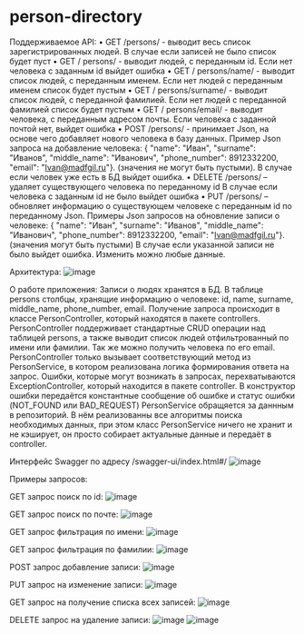 # person-directory
Поддерживаемое API: 
• GET /persons/ - выводит весь список зарегистрированных людей. В случае если записей не было список будет пуст
• GET / persons/ - выводит людей, с переданным id. Если нет человека с заданным id выйдет ошибка
• GET / persons/name/ - выводит список людей, с переданным именем. Если нет людей с переданным именем список будет пустым
• GET / persons/surname/ - выводит список людей, с переданной фамилией. Если нет людей с переданной фамилией список будет пустым
• GET / persons/email/ - выводит человека, с переданным адресом почты. Если человека с заданной почтой нет, выйдет ошибка
• POST /persons/ - принимает Json, на основе чего добавляет нового человека в базу данных. Пример Json запроса на добавление человека: { "name": "Иван", "surname": "Иванов", "middle_name": "Иванович", "phone_number": 8912332200, "email": "Ivan@madfgil.ru"}. (значения не могут быть пустыми). В случае если человек уже есть в БД выйдет ошибка.
• DELETE /persons/ – удаляет существующего человека по переданному id В случае если человека с заданным id не было выйдет ошибка
• PUT /persons/ – обновляет информацию о существующем человеке с переданным id по переданному Json. Примеры Json запросов на обновление записи о человеке: { "name": "Иван", "surname": "Иванов", "middle_name": "Иванович", "phone_number": 8912332200, "email": "Ivan@madfgil.ru"}. (значения могут быть пустыми) В случае если указанной записи не было выйдет ошибка. Изменить можно любые данные.

Архитектура:
![image](https://user-images.githubusercontent.com/67002782/184444787-f9e109ce-fd91-4acd-8ae0-0fc3d6992358.png)

О работе приложения: 
Записи о людях хранятся в БД. В таблице persons столбцы, хранящие информацию о человеке: id, name, surname, middle_name, phone_number, email. Получение запроса происходит в классе PersonController, который находятся в пакете controllers. PersonController поддерживает стандартные CRUD операции над таблицей persons, а также выводит список людей отфильтрованный по имени или фамилии. Так же можно получить человека по его email.
PersonController только вызывает соответствующий метод из PersonService, в котором реализована логика формирования ответа на запрос.
Ошибки, которые могут возникать в запросах, перехватываются ExceptionController, который находится в пакете controller. В конструктор ошибки передаётся константные сообщение об ошибке и статус ошибки (NOT_FOUND или BAD_REQUEST)
PersonService обращяется за даннным в репозиторий. В нём реализованны все алгоритмы поиска необходимых данных, при этом класс PersonService ничего не хранит и не кэширует, он просто собирает актуальные данные и передаёт в controller.


Интерфейс Swagger по адресу /swagger-ui/index.html#/
![image](https://user-images.githubusercontent.com/67002782/184471595-5a74358a-d46e-4b95-958c-e4259ed86a88.png)


Примеры запросов:

GET запрос поиск по id:
![image](https://user-images.githubusercontent.com/67002782/184471252-ffc3f466-5fc8-4ee7-878d-12edc7912968.png)

GET запрос поиск по почте:
![image](https://user-images.githubusercontent.com/67002782/184471295-4499d575-e003-4543-9b4f-28f0346835c3.png)

GET запрос фильтрация по имени:
![image](https://user-images.githubusercontent.com/67002782/184471349-f8c5bac5-0e74-4d33-bce7-4cb3d0ab577f.png)

GET запрос фильтрация по фамилии:
![image](https://user-images.githubusercontent.com/67002782/184471358-4b760565-4695-4e01-9469-a9f75b265e6d.png)

POST запрос добавление записи:
![image](https://user-images.githubusercontent.com/67002782/184471462-c7d519d1-ca64-4c42-bd01-971474afb2b9.png)

PUT запрос на изменение записи:
![image](https://user-images.githubusercontent.com/67002782/184471234-2176b2b1-948c-4ce7-b594-915cd4e3c465.png)

GET запрос на получение списка всех записей:
![image](https://user-images.githubusercontent.com/67002782/184471506-4acd87b7-0b74-4d11-8ac8-18b6733386fe.png)

DELETE запрос на удаление записи:
![image](https://user-images.githubusercontent.com/67002782/184471546-86e181e9-a1e1-4fa2-adff-35b8af8d0502.png)
![image](https://user-images.githubusercontent.com/67002782/184471559-88f5fbad-72a8-4200-a373-098ae468009e.png)



